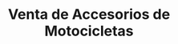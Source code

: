 ---
title: "Venta de Accesorios de Motocicletas"
url: /cochabamba/venta-de-accesorios-de-motocicletas/
shop: motocicleta
---